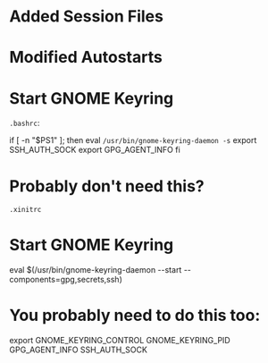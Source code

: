 # Added Session Files
 
# Modified Autostarts

# Start GNOME Keyring

`.bashrc`:

  if [ -n "$PS1" ]; then
    eval `/usr/bin/gnome-keyring-daemon -s`
    export SSH_AUTH_SOCK
    export GPG_AGENT_INFO
  fi

# Probably don't need this?

`.xinitrc`

  # Start GNOME Keyring
  eval $(/usr/bin/gnome-keyring-daemon --start --components=gpg,secrets,ssh)
  # You probably need to do this too:
  export GNOME_KEYRING_CONTROL GNOME_KEYRING_PID GPG_AGENT_INFO SSH_AUTH_SOCK
